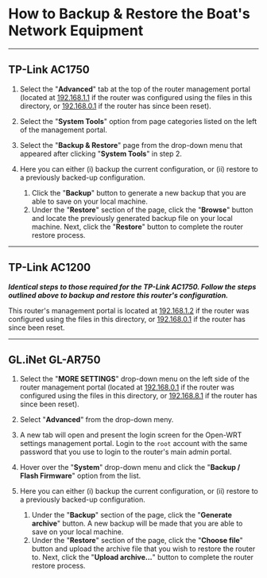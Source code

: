 # How to Backup & Restore the Boat's Network Equipment #
---
## TP-Link AC1750 ##
1. Select the "**Advanced**" tab at the top of the router management portal (located at [192.168.1.1](http://192.168.1.1) if the router was configured using the files in this directory, or [192.168.0.1](http://192.168.0.1) if the router has since been reset).

2. Select the "**System Tools**" option from page categories listed on the left of the management portal. 

3. Select the "**Backup & Restore**" page from the drop-down menu that appeared after clicking "**System Tools**" in step 2. 

4. Here you can either (i) backup the current configuration, or (ii) restore to a previously backed-up configuration. 
    1. Click the "**Backup**" button to generate a new backup that you are able to save on your local machine. 
    2. Under the "**Restore**" section of the page, click the "**Browse**" button and locate the previously generated backup file on your local machine. Next, click the "**Restore**" button to complete the router restore process.  
    
---
## TP-Link AC1200 ##

***Identical steps to those required for the TP-Link AC1750. Follow the steps outlined above to backup and restore this router's configuration.***

This router's management portal is located at [192.168.1.2](http://192.168.1.2) if the router was configured using the files in this directory, or [192.168.0.1](http://192.168.0.1) if the router has since been reset.

---
## GL.iNet GL-AR750 ##

1. Select the "**MORE SETTINGS**" drop-down menu on the left side of the router management portal (located at [192.168.0.1](http://192.168.0.1) if the router was configured using the files in this directory, or [192.168.8.1](http://192.168.8.1) if the router has since been reset).

2. Select "**Advanced**" from the drop-down meny.

3. A new tab will open and present the login screen for the Open-WRT settings management portal. Login to the `root` account with the same password that you use to login to the router's main admin portal. 

4. Hover over the "**System**" drop-down menu and click the "**Backup / Flash Firmware**" option from the list. 

5. Here you can either (i) backup the current configuration, or (ii) restore to a previously backed-up configuration. 
    1. Under the "**Backup**" section of the page, click the "**Generate archive**" button. A new backup will be made that you are able to save on your local machine. 
    2. Under the "**Restore**" section of the page, click the "**Choose file**" button and upload the archive file that you wish to restore the router to. Next, click the "**Upload archive...**" button to complete the router restore process. 
